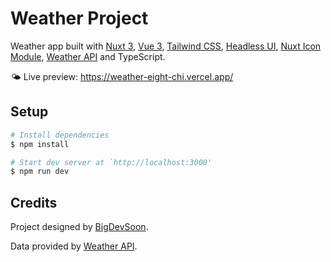 # Weather Project

Weather app built with [Nuxt 3](https://nuxt.com/), [Vue 3](https://vuejs.org/), [Tailwind CSS](https://tailwindcss.nuxtjs.org/), [Headless UI](https://nuxt.com/modules/headlessui), [Nuxt Icon Module](https://nuxt.com/modules/icon), [Weather API](https://www.weatherapi.com) and TypeScript.

🌤️ Live preview: https://weather-eight-chi.vercel.app/

## Setup

```bash
# Install dependencies
$ npm install

# Start dev server at `http://localhost:3000'
$ npm run dev
```

## Credits

Project designed by [BigDevSoon](https://app.bigdevsoon.me/projects/just-weather-99e5d052-aa79-462c-bdfe-e04f0df33239).

Data provided by [Weather API](https://www.weatherapi.com).

